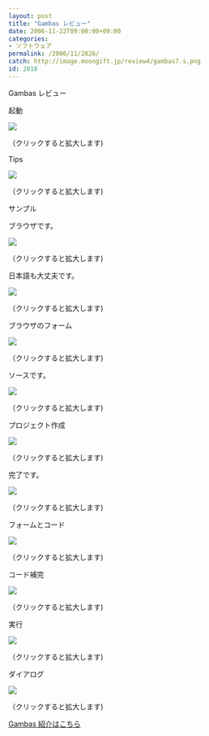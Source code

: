 ```yaml
---
layout: post
title: "Gambas レビュー"
date: 2006-11-22T09:00:00+09:00
categories:
- ソフトウェア
permalink: /2006/11/2826/
catch: http://image.moongift.jp/review4/gambas7.s.png
id: 2818
---
```

Gambas レビュー  
<!--more-->

起動

  

[![](http://image.moongift.jp/review4/gambas1.s.png)](http://image.moongift.jp/review4/gambas1.png)  
  
（クリックすると拡大します)

  

Tips

  

[![](http://image.moongift.jp/review4/gambas2.s.png)](http://image.moongift.jp/review4/gambas2.png)  
  
（クリックすると拡大します)

  

サンプル

  

ブラウザです。

  

[![](http://image.moongift.jp/review4/gambas3.s.png)](http://image.moongift.jp/review4/gambas3.png)  
  
（クリックすると拡大します)

  

日本語も大丈夫です。

  

[![](http://image.moongift.jp/review4/gambas4.s.png)](http://image.moongift.jp/review4/gambas4.png)  
  
（クリックすると拡大します)

  

ブラウザのフォーム

  

[![](http://image.moongift.jp/review4/gambas5.s.png)](http://image.moongift.jp/review4/gambas5.png)  
  
（クリックすると拡大します)

  

ソースです。

  

[![](http://image.moongift.jp/review4/gambas6.s.png)](http://image.moongift.jp/review4/gambas6.png)  
  
（クリックすると拡大します)

  

プロジェクト作成

  

[![](http://image.moongift.jp/review4/gambas7.s.png)](http://image.moongift.jp/review4/gambas7.png)  
  
（クリックすると拡大します)

  

完了です。

  

[![](http://image.moongift.jp/review4/gambas8.s.png)](http://image.moongift.jp/review4/gambas8.png)  
  
（クリックすると拡大します)

  

フォームとコード

  

[![](http://image.moongift.jp/review4/gambas9.s.png)](http://image.moongift.jp/review4/gambas9.png)  
  
（クリックすると拡大します)

  

コード補完

  

[![](http://image.moongift.jp/review4/gambas10.s.png)](http://image.moongift.jp/review4/gambas10.png)  
  
（クリックすると拡大します)

  

実行

  

[![](http://image.moongift.jp/review4/gambas11.s.png)](http://image.moongift.jp/review4/gambas11.png)  
  
（クリックすると拡大します)

  

ダイアログ

  

[![](http://image.moongift.jp/review4/gambas12.s.png)](http://image.moongift.jp/review4/gambas12.png)  
  
（クリックすると拡大します)

  

[Gambas 紹介はこちら](http://oss.moongift.jp/intro/i-2825.html)


